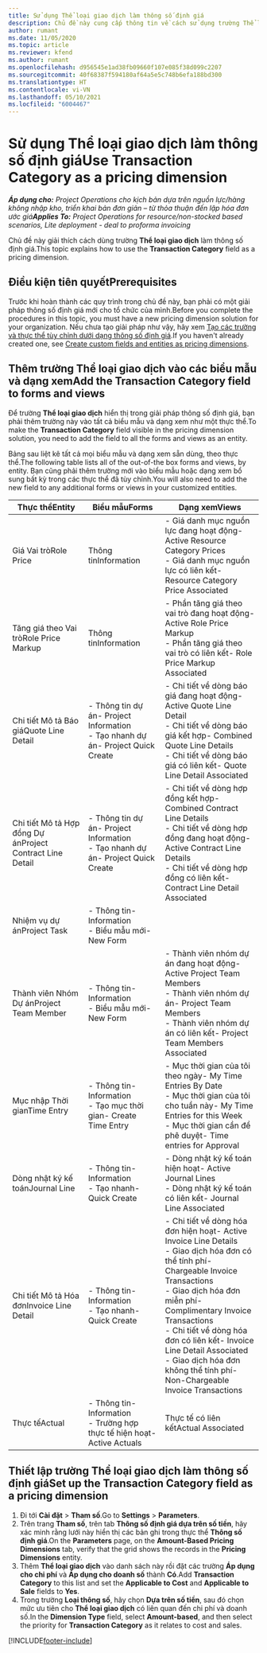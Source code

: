 ```yaml
---
title: Sử dụng Thể loại giao dịch làm thông số định giá
description: Chủ đề này cung cấp thông tin về cách sử dụng trường Thể loại giao dịch làm thông số định giá.
author: rumant
ms.date: 11/05/2020
ms.topic: article
ms.reviewer: kfend
ms.author: rumant
ms.openlocfilehash: d956545e1ad38fb09660f107e085f38d099c2207
ms.sourcegitcommit: 40f68387f594180af64a5e5c748b6efa188bd300
ms.translationtype: HT
ms.contentlocale: vi-VN
ms.lasthandoff: 05/10/2021
ms.locfileid: "6004467"
---
```

# <a name="use-transaction-category-as-a-pricing-dimension"></a><span data-ttu-id="be892-103">Sử dụng Thể loại giao dịch làm thông số định giá</span><span class="sxs-lookup"><span data-stu-id="be892-103">Use Transaction Category as a pricing dimension</span></span>


<span data-ttu-id="be892-104">_**Áp dụng cho:** Project Operations cho kịch bản dựa trên nguồn lực/hàng không nhập kho, triển khai bản đơn giản – từ thỏa thuận đến lập hóa đơn ước giá_</span><span class="sxs-lookup"><span data-stu-id="be892-104">_**Applies To:** Project Operations for resource/non-stocked based scenarios, Lite deployment - deal to proforma invoicing_</span></span>


<span data-ttu-id="be892-105">Chủ đề này giải thích cách dùng trường **Thể loại giao dịch** làm thông số định giá.</span><span class="sxs-lookup"><span data-stu-id="be892-105">This topic explains how to use the **Transaction Category** field as a pricing dimension.</span></span> 

## <a name="prerequisites"></a><span data-ttu-id="be892-106">Điều kiện tiên quyết</span><span class="sxs-lookup"><span data-stu-id="be892-106">Prerequisites</span></span>
<span data-ttu-id="be892-107">Trước khi hoàn thành các quy trình trong chủ đề này, bạn phải có một giải pháp thông số định giá mới cho tổ chức của mình.</span><span class="sxs-lookup"><span data-stu-id="be892-107">Before you complete the procedures in this topic, you must have a new pricing dimension solution for your organization.</span></span> <span data-ttu-id="be892-108">Nếu chưa tạo giải pháp như vậy, hãy xem [Tạo các trường và thực thể tùy chỉnh dưới dạng thông số định giá](create-custom-fields-entities-pricing-dimensions.md).</span><span class="sxs-lookup"><span data-stu-id="be892-108">If you haven't already created one, see [Create custom fields and entities as pricing dimensions](create-custom-fields-entities-pricing-dimensions.md).</span></span>

## <a name="add-the-transaction-category-field-to-forms-and-views"></a><span data-ttu-id="be892-109">Thêm trường Thể loại giao dịch vào các biểu mẫu và dạng xem</span><span class="sxs-lookup"><span data-stu-id="be892-109">Add the Transaction Category field to forms and views</span></span>
<span data-ttu-id="be892-110">Để trường **Thể loại giao dịch** hiển thị trong giải pháp thông số định giá, bạn phải thêm trường này vào tất cả biểu mẫu và dạng xem như một thực thể.</span><span class="sxs-lookup"><span data-stu-id="be892-110">To make the **Transaction Category** field visible in the pricing dimension solution, you need to add the field to all the forms and views as an entity.</span></span>

<span data-ttu-id="be892-111">Bảng sau liệt kê tất cả mọi biểu mẫu và dạng xem sẵn dùng, theo thực thể.</span><span class="sxs-lookup"><span data-stu-id="be892-111">The following table lists all of the out-of-the box forms and views, by entity.</span></span> <span data-ttu-id="be892-112">Bạn cũng phải thêm trường mới vào biểu mẫu hoặc dạng xem bổ sung bất kỳ trong các thực thể đã tùy chỉnh.</span><span class="sxs-lookup"><span data-stu-id="be892-112">You will also need to add the new field to any additional forms or views in your customized entities.</span></span>

|  <span data-ttu-id="be892-113">Thực thể</span><span class="sxs-lookup"><span data-stu-id="be892-113">Entity</span></span>        | <span data-ttu-id="be892-114">Biểu mẫu</span><span class="sxs-lookup"><span data-stu-id="be892-114">Forms</span></span>     |<span data-ttu-id="be892-115">Dạng xem</span><span class="sxs-lookup"><span data-stu-id="be892-115">Views</span></span>        |
| ------------------------------|---------------------------------|----------------------------------|
|  <span data-ttu-id="be892-116">Giá Vai trò</span><span class="sxs-lookup"><span data-stu-id="be892-116">Role Price</span></span>| <span data-ttu-id="be892-117">Thông tin</span><span class="sxs-lookup"><span data-stu-id="be892-117">Information</span></span> |<span data-ttu-id="be892-118">- Giá danh mục nguồn lực đang hoạt động</span><span class="sxs-lookup"><span data-stu-id="be892-118">- Active Resource Category Prices</span></span><br> <span data-ttu-id="be892-119">- Giá danh mục nguồn lực có liên kết</span><span class="sxs-lookup"><span data-stu-id="be892-119">- Resource Category Price Associated</span></span> |
|  <span data-ttu-id="be892-120">Tăng giá theo Vai trò</span><span class="sxs-lookup"><span data-stu-id="be892-120">Role Price Markup</span></span>| <span data-ttu-id="be892-121">Thông tin</span><span class="sxs-lookup"><span data-stu-id="be892-121">Information</span></span>|<span data-ttu-id="be892-122">- Phần tăng giá theo vai trò đang hoạt động</span><span class="sxs-lookup"><span data-stu-id="be892-122">- Active Role Price Markup</span></span><br><span data-ttu-id="be892-123">- Phần tăng giá theo vai trò có liên kết</span><span class="sxs-lookup"><span data-stu-id="be892-123">- Role Price Markup Associated</span></span> |
|  <span data-ttu-id="be892-124">Chi tiết Mô tả Báo giá</span><span class="sxs-lookup"><span data-stu-id="be892-124">Quote Line Detail</span></span>|<span data-ttu-id="be892-125">- Thông tin dự án</span><span class="sxs-lookup"><span data-stu-id="be892-125">- Project Information</span></span><br><span data-ttu-id="be892-126">- Tạo nhanh dự án</span><span class="sxs-lookup"><span data-stu-id="be892-126">- Project Quick Create</span></span>| <span data-ttu-id="be892-127">- Chi tiết về dòng báo giá đang hoạt động</span><span class="sxs-lookup"><span data-stu-id="be892-127">- Active Quote Line Detail</span></span><br><span data-ttu-id="be892-128">- Chi tiết về dòng báo giá kết hợp</span><span class="sxs-lookup"><span data-stu-id="be892-128">- Combined Quote Line Details</span></span><br><span data-ttu-id="be892-129">- Chi tiết về dòng báo giá có liên kết</span><span class="sxs-lookup"><span data-stu-id="be892-129">- Quote Line Detail Associated</span></span> |
|  <span data-ttu-id="be892-130">Chi tiết Mô tả Hợp đồng Dự án</span><span class="sxs-lookup"><span data-stu-id="be892-130">Project Contract Line Detail</span></span>|<span data-ttu-id="be892-131">- Thông tin dự án</span><span class="sxs-lookup"><span data-stu-id="be892-131">- Project Information</span></span><br><span data-ttu-id="be892-132">- Tạo nhanh dự án</span><span class="sxs-lookup"><span data-stu-id="be892-132">- Project Quick Create</span></span>|<span data-ttu-id="be892-133">- Chi tiết về dòng hợp đồng kết hợp</span><span class="sxs-lookup"><span data-stu-id="be892-133">- Combined Contract Line Details</span></span><br><span data-ttu-id="be892-134">- Chi tiết về dòng hợp đồng đang hoạt động</span><span class="sxs-lookup"><span data-stu-id="be892-134">- Active Contract Line Details</span></span><br><span data-ttu-id="be892-135">- Chi tiết về dòng hợp đồng có liên kết</span><span class="sxs-lookup"><span data-stu-id="be892-135">- Contract Line Detail Associated</span></span> |
|  <span data-ttu-id="be892-136">Nhiệm vụ dự án</span><span class="sxs-lookup"><span data-stu-id="be892-136">Project Task</span></span>|<span data-ttu-id="be892-137">- Thông tin</span><span class="sxs-lookup"><span data-stu-id="be892-137">- Information</span></span><br><span data-ttu-id="be892-138">- Biểu mẫu mới</span><span class="sxs-lookup"><span data-stu-id="be892-138">- New Form</span></span>| &nbsp; |
|  <span data-ttu-id="be892-139">Thành viên Nhóm Dự án</span><span class="sxs-lookup"><span data-stu-id="be892-139">Project Team Member</span></span>|<span data-ttu-id="be892-140">- Thông tin</span><span class="sxs-lookup"><span data-stu-id="be892-140">- Information</span></span><br><span data-ttu-id="be892-141">- Biểu mẫu mới</span><span class="sxs-lookup"><span data-stu-id="be892-141">- New Form</span></span>|<span data-ttu-id="be892-142">- Thành viên nhóm dự án đang hoạt động</span><span class="sxs-lookup"><span data-stu-id="be892-142">- Active Project Team Members</span></span><br><span data-ttu-id="be892-143">- Thành viên nhóm dự án</span><span class="sxs-lookup"><span data-stu-id="be892-143">- Project Team Members</span></span><br><span data-ttu-id="be892-144">- Thành viên nhóm dự án có liên kết</span><span class="sxs-lookup"><span data-stu-id="be892-144">- Project Team Members Associated</span></span> |
|  <span data-ttu-id="be892-145">Mục nhập Thời gian</span><span class="sxs-lookup"><span data-stu-id="be892-145">Time Entry</span></span>|<span data-ttu-id="be892-146">- Thông tin</span><span class="sxs-lookup"><span data-stu-id="be892-146">- Information</span></span><br><span data-ttu-id="be892-147">- Tạo mục thời gian</span><span class="sxs-lookup"><span data-stu-id="be892-147">- Create Time Entry</span></span>|<span data-ttu-id="be892-148">- Mục thời gian của tôi theo ngày</span><span class="sxs-lookup"><span data-stu-id="be892-148">- My Time Entries By Date</span></span><br><span data-ttu-id="be892-149">- Mục thời gian của tôi cho tuần này</span><span class="sxs-lookup"><span data-stu-id="be892-149">- My Time Entries for this Week</span></span><br><span data-ttu-id="be892-150">- Mục thời gian cần để phê duyệt</span><span class="sxs-lookup"><span data-stu-id="be892-150">- Time entries for Approval</span></span>|
|  <span data-ttu-id="be892-151">Dòng nhật ký kế toán</span><span class="sxs-lookup"><span data-stu-id="be892-151">Journal Line</span></span>|<span data-ttu-id="be892-152">- Thông tin</span><span class="sxs-lookup"><span data-stu-id="be892-152">- Information</span></span><br><span data-ttu-id="be892-153">- Tạo nhanh</span><span class="sxs-lookup"><span data-stu-id="be892-153">- Quick Create</span></span>|<span data-ttu-id="be892-154">- Dòng nhật ký kế toán hiện hoạt</span><span class="sxs-lookup"><span data-stu-id="be892-154">- Active Journal Lines</span></span><br><span data-ttu-id="be892-155">- Dòng nhật ký kế toán có liên kết</span><span class="sxs-lookup"><span data-stu-id="be892-155">- Journal Line Associated</span></span>|
|  <span data-ttu-id="be892-156">Chi tiết Mô tả Hóa đơn</span><span class="sxs-lookup"><span data-stu-id="be892-156">Invoice Line Detail</span></span>|<span data-ttu-id="be892-157">- Thông tin</span><span class="sxs-lookup"><span data-stu-id="be892-157">- Information</span></span><br><span data-ttu-id="be892-158">- Tạo nhanh</span><span class="sxs-lookup"><span data-stu-id="be892-158">- Quick Create</span></span>|<span data-ttu-id="be892-159">- Chi tiết về dòng hóa đơn hiện hoạt</span><span class="sxs-lookup"><span data-stu-id="be892-159">- Active Invoice Line Details</span></span><br><span data-ttu-id="be892-160">- Giao dịch hóa đơn có thể tính phí</span><span class="sxs-lookup"><span data-stu-id="be892-160">- Chargeable Invoice Transactions</span></span><br><span data-ttu-id="be892-161">- Giao dịch hóa đơn miễn phí</span><span class="sxs-lookup"><span data-stu-id="be892-161">- Complimentary Invoice Transactions</span></span><br><span data-ttu-id="be892-162">- Chi tiết về dòng hóa đơn có liên kết</span><span class="sxs-lookup"><span data-stu-id="be892-162">- Invoice Line Detail Associated</span></span> <br><span data-ttu-id="be892-163">- Giao dịch hóa đơn không thể tính phí</span><span class="sxs-lookup"><span data-stu-id="be892-163">- Non-Chargeable Invoice Transactions</span></span>|
|  <span data-ttu-id="be892-164">Thực tế</span><span class="sxs-lookup"><span data-stu-id="be892-164">Actual</span></span>|<span data-ttu-id="be892-165">- Thông tin</span><span class="sxs-lookup"><span data-stu-id="be892-165">- Information</span></span><br><span data-ttu-id="be892-166">- Trường hợp thực tế hiện hoạt</span><span class="sxs-lookup"><span data-stu-id="be892-166">- Active Actuals</span></span>| <span data-ttu-id="be892-167">Thực tế có liên kết</span><span class="sxs-lookup"><span data-stu-id="be892-167">Actual Associated</span></span> |

## <a name="set-up-the-transaction-category-field-as-a-pricing-dimension"></a><span data-ttu-id="be892-168">Thiết lập trường Thể loại giao dịch làm thông số định giá</span><span class="sxs-lookup"><span data-stu-id="be892-168">Set up the Transaction Category field as a pricing dimension</span></span>

1. <span data-ttu-id="be892-169">Đi tới **Cài đặt** > **Tham số**.</span><span class="sxs-lookup"><span data-stu-id="be892-169">Go to **Settings** > **Parameters**.</span></span> 
2. <span data-ttu-id="be892-170">Trên trang **Tham số**, trên tab **Thông số định giá dựa trên số tiền**, hãy xác minh rằng lưới này hiển thị các bản ghi trong thực thể **Thông số định giá**.</span><span class="sxs-lookup"><span data-stu-id="be892-170">On the **Parameters** page, on the **Amount-Based Pricing Dimensions** tab, verify that the grid shows the records in the **Pricing Dimensions** entity.</span></span>
3. <span data-ttu-id="be892-171">Thêm **Thể loại giao dịch** vào danh sách này rồi đặt các trường **Áp dụng cho chi phí** và **Áp dụng cho doanh số** thành **Có**.</span><span class="sxs-lookup"><span data-stu-id="be892-171">Add **Transaction Category** to this list and set the **Applicable to Cost** and **Applicable to Sale** fields to **Yes**.</span></span>
4. <span data-ttu-id="be892-172">Trong trường **Loại thông số**, hãy chọn **Dựa trên số tiền**, sau đó chọn mức ưu tiên cho **Thể loại giao dịch** có liên quan đến chi phí và doanh số.</span><span class="sxs-lookup"><span data-stu-id="be892-172">In the **Dimension Type** field, select **Amount-based**, and then select the priority for **Transaction Category** as it relates to cost and sales.</span></span>


[!INCLUDE[footer-include](../includes/footer-banner.md)]